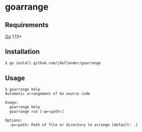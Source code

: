 # goarrange

## Requirements

[Go](https://golang.org) 1.13+

## Installation

```sh
$ go install github.com/jdeflander/goarrange
```

## Usage

```sh
$ goarrange help
Automatic arrangement of Go source code

Usage:
  goarrange help
  goarrange run [-p=<path>]

Options:
  -p=<path> Path of file or directory to arrange [default: .]
```
